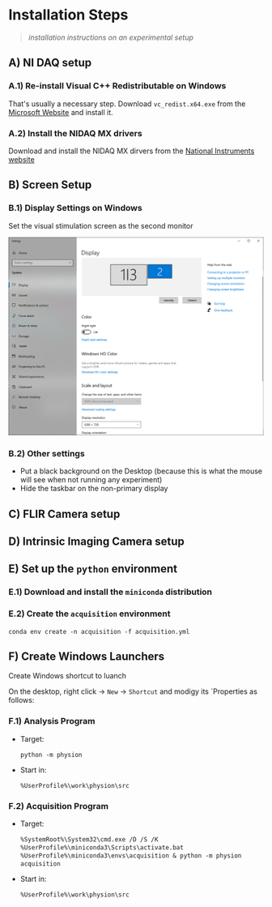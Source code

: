 # Installation Steps

> *installation instructions on an experimental setup*

## A) NI DAQ setup

### A.1) Re-install Visual C++ Redistributable on Windows

That's usually a necessary step. Download `vc_redist.x64.exe` from the [Microsoft Website](https://learn.microsoft.com/fr-fr/cpp/windows/latest-supported-vc-redist?view=msvc-170) and install it.

### A.2) Install the NIDAQ MX drivers

Download and install the NIDAQ MX dirvers from the [National Instruments website](https://www.ni.com/fr/support/downloads/drivers/download.ni-daq-mx.html)

## B) Screen Setup

### B.1) Display Settings on Windows

Set the visual stimulation screen as the second monitor

<p align="center">
  <img src="./pics/Windows-Display-Settings.png"/>
</p>

### B.2) Other settings

- Put a black background on the Desktop (because this is what the mouse will see when not running any experiment)
- Hide the taskbar on the non-primary display


## C) FLIR Camera setup

## D) Intrinsic Imaging Camera setup

## E) Set up the `python` environment

### E.1) Download and install the `miniconda` distribution

### E.2) Create the `acquisition` environment

```
conda env create -n acquisition -f acquisition.yml
```

## F) Create Windows Launchers

Create Windows shortcut to luanch 

On the desktop, right click -> `New` -> `Shortcut` and modigy its `Properties as follows: 

### F.1) Analysis Program

- Target:
  ```
  python -m physion 
  ```
- Start in:
  ```
  %UserProfile%\work\physion\src
  ```

### F.2) Acquisition Program

- Target:
  ```
  %SystemRoot%\System32\cmd.exe /D /S /K %UserProfile%\miniconda3\Scripts\activate.bat %UserProfile%\miniconda3\envs\acquisition & python -m physion acquisition
  ```
- Start in:
  ```
  %UserProfile%\work\physion\src
  ```

